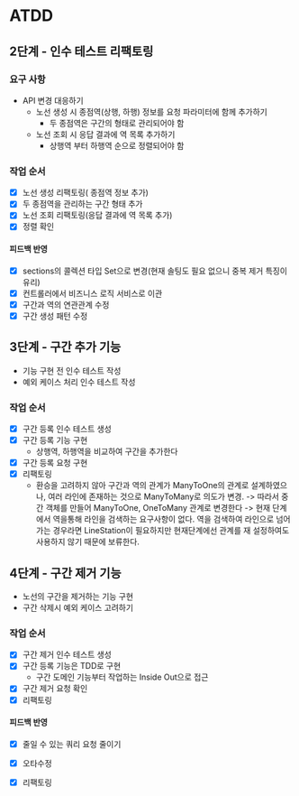 # ATDD

## 2단계 - 인수 테스트 리팩토링

### 요구 사항
* API 변경 대응하기
    * 노선 생성 시 종점역(상행, 하행) 정보를 요청 파라미터에 함께 추가하기
        * 두 종점역은 구간의 형태로 관리되어야 함
    * 노선 조회 시 응답 결과에 역 목록 추가하기
        * 상행역 부터 하행역 순으로 정렬되어야 함

### 작업 순서

* [x] 노선 생성 리팩토링( 종점역 정보 추가)
* [x] 두 종점역을 관리하는 구간 형태 추가
* [x] 노선 조회 리팩토링(응답 결과에 역 목록 추가)
* [x] 정렬 확인

#### 피드백 반영

* [x] sections의 콜렉션 타입 Set으로 변경(현재 솔팅도 필요 없으니 중복 제거 특징이 유리)
* [x] 컨트롤러에서 비즈니스 로직 서비스로 이관
* [x] 구간과 역의 연관관계 수정
* [x] 구간 생성 패턴 수정

## 3단계 - 구간 추가 기능
* 기능 구현 전 인수 테스트 작성
* 예외 케이스 처리 인수 테스트 작성

### 작업 순서

* [X] 구간 등록 인수 테스트 생성
* [X] 구간 등록 기능 구현
    * 상행역, 하행역을 비교하여 구간을 추가한다
* [X] 구간 등록 요청 구현        
* [X] 리팩토링
    * 환승을 고려하지 않아 구간과 역의 관계가 ManyToOne의 관계로 설계하였으나, 여러 라인에 존재하는 것으로 ManyToMany로 의도가 변경.
        -> 따라서 중간 객체를 만들어 ManyToOne, OneToMany 관계로 변경한다 
        -> 현재 단계에서 역을통해 라인을 검색하는 요구사항이 없다. 역을 검색하여 라인으로 넘어가는 경우라면 LineStation이 필요하지만 현재단계에선 관계를 재 설정하여도 사용하지 않기 때문에 보류한다.


## 4단계 - 구간 제거 기능
* 노선의 구간을 제거하는 기능 구현
* 구간 삭제시 예외 케이스 고려하기

### 작업 순서

* [X] 구간 제거 인수 테스트 생성
* [X] 구간 등록 기능은 TDD로 구현
    * 구간 도메인 기능부터 작업하는 Inside Out으로 접근
* [X] 구간 제거 요청 확인
* [X] 리팩토링

#### 피드백 반영

* [x] 줄일 수 있는 쿼리 요청 줄이기
* [x] 오타수정
* [x] 리팩토링

    
